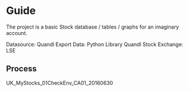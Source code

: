 # Guide

The project is a basic Stock database / tables / graphs for an imaginary account.

Datasource: Quandl
Export Data: Python Library Quandl
Stock Exchange: LSE


## Process

UK_MyStocks_01CheckEnv_CA01_20160630



